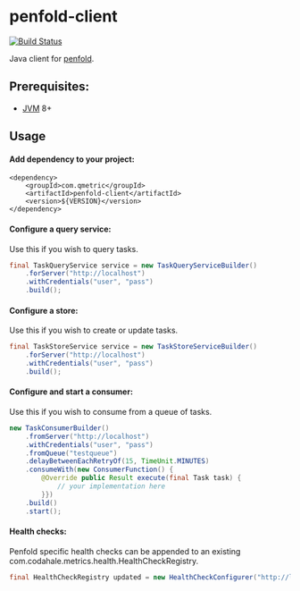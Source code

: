# penfold-client

[![Build Status](https://travis-ci.org/qmetric/penfold-client.png)](https://travis-ci.org/qmetric/penfold-client)

Java client for [penfold](https://github.com/qmetric/penfold/tree/postgres).

## Prerequisites:

* [JVM](https://www.java.com/en/download/) 8+


## Usage

#### Add dependency to your project:

```
<dependency>
    <groupId>com.qmetric</groupId>
    <artifactId>penfold-client</artifactId>
    <version>${VERSION}</version>
</dependency>
```

#### Configure a query service:

Use this if you wish to query tasks.

```java
final TaskQueryService service = new TaskQueryServiceBuilder()
    .forServer("http://localhost")
    .withCredentials("user", "pass")
    .build();
```


#### Configure a store:

Use this if you wish to create or update tasks.

```java
final TaskStoreService service = new TaskStoreServiceBuilder()
    .forServer("http://localhost")
    .withCredentials("user", "pass")
    .build();
```


#### Configure and start a consumer:

Use this if you wish to consume from a queue of tasks.

```java
new TaskConsumerBuilder()
    .fromServer("http://localhost")
    .withCredentials("user", "pass")
    .fromQueue("testqueue")
    .delayBetweenEachRetryOf(15, TimeUnit.MINUTES)
    .consumeWith(new ConsumerFunction() {
        @Override public Result execute(final Task task) {
            // your implementation here
        }})
    .build()
    .start();
```


#### Health checks:

Penfold specific health checks can be appended to an existing com.codahale.metrics.health.HealthCheckRegistry.

```java
final HealthCheckRegistry updated = new HealthCheckConfigurer("http://localhost", existingHealthCheckRegistry).configure()
```
